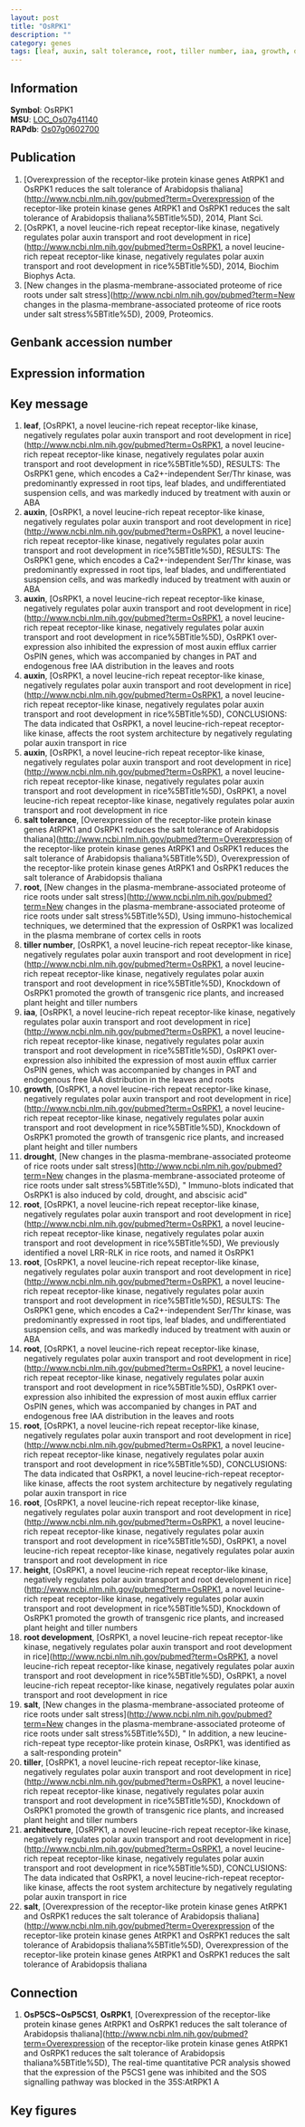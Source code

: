 ```yaml
---
layout: post
title: "OsRPK1"
description: ""
category: genes
tags: [leaf, auxin, salt tolerance, root, tiller number, iaa, growth, drought, height, root development, salt, tiller, architecture]
---
```


## Information
__Symbol__: OsRPK1  
__MSU__: [LOC_Os07g41140](http://rice.plantbiology.msu.edu/cgi-bin/ORF_infopage.cgi?orf=LOC_Os07g41140)  
__RAPdb__: [Os07g0602700](http://rapdb.dna.affrc.go.jp/viewer/gbrowse_details/irgsp1?name=Os07g0602700)  

## Publication
1. [Overexpression of the receptor-like protein kinase genes AtRPK1 and OsRPK1 reduces the salt tolerance of Arabidopsis thaliana](http://www.ncbi.nlm.nih.gov/pubmed?term=Overexpression of the receptor-like protein kinase genes AtRPK1 and OsRPK1 reduces the salt tolerance of Arabidopsis thaliana%5BTitle%5D), 2014, Plant Sci.
2. [OsRPK1, a novel leucine-rich repeat receptor-like kinase, negatively regulates polar auxin transport and root development in rice](http://www.ncbi.nlm.nih.gov/pubmed?term=OsRPK1, a novel leucine-rich repeat receptor-like kinase, negatively regulates polar auxin transport and root development in rice%5BTitle%5D), 2014, Biochim Biophys Acta.
3. [New changes in the plasma-membrane-associated proteome of rice roots under salt stress](http://www.ncbi.nlm.nih.gov/pubmed?term=New changes in the plasma-membrane-associated proteome of rice roots under salt stress%5BTitle%5D), 2009, Proteomics.

## Genbank accession number

## Expression information

## Key message
1. __leaf__, [OsRPK1, a novel leucine-rich repeat receptor-like kinase, negatively regulates polar auxin transport and root development in rice](http://www.ncbi.nlm.nih.gov/pubmed?term=OsRPK1, a novel leucine-rich repeat receptor-like kinase, negatively regulates polar auxin transport and root development in rice%5BTitle%5D),  RESULTS: The OsRPK1 gene, which encodes a Ca2+-independent Ser/Thr kinase, was predominantly expressed in root tips, leaf blades, and undifferentiated suspension cells, and was markedly induced by treatment with auxin or ABA
2. __auxin__, [OsRPK1, a novel leucine-rich repeat receptor-like kinase, negatively regulates polar auxin transport and root development in rice](http://www.ncbi.nlm.nih.gov/pubmed?term=OsRPK1, a novel leucine-rich repeat receptor-like kinase, negatively regulates polar auxin transport and root development in rice%5BTitle%5D),  RESULTS: The OsRPK1 gene, which encodes a Ca2+-independent Ser/Thr kinase, was predominantly expressed in root tips, leaf blades, and undifferentiated suspension cells, and was markedly induced by treatment with auxin or ABA
3. __auxin__, [OsRPK1, a novel leucine-rich repeat receptor-like kinase, negatively regulates polar auxin transport and root development in rice](http://www.ncbi.nlm.nih.gov/pubmed?term=OsRPK1, a novel leucine-rich repeat receptor-like kinase, negatively regulates polar auxin transport and root development in rice%5BTitle%5D),  OsRPK1 over-expression also inhibited the expression of most auxin efflux carrier OsPIN genes, which was accompanied by changes in PAT and endogenous free IAA distribution in the leaves and roots
4. __auxin__, [OsRPK1, a novel leucine-rich repeat receptor-like kinase, negatively regulates polar auxin transport and root development in rice](http://www.ncbi.nlm.nih.gov/pubmed?term=OsRPK1, a novel leucine-rich repeat receptor-like kinase, negatively regulates polar auxin transport and root development in rice%5BTitle%5D),  CONCLUSIONS: The data indicated that OsRPK1, a novel leucine-rich-repeat receptor-like kinase, affects the root system architecture by negatively regulating polar auxin transport in rice
5. __auxin__, [OsRPK1, a novel leucine-rich repeat receptor-like kinase, negatively regulates polar auxin transport and root development in rice](http://www.ncbi.nlm.nih.gov/pubmed?term=OsRPK1, a novel leucine-rich repeat receptor-like kinase, negatively regulates polar auxin transport and root development in rice%5BTitle%5D), OsRPK1, a novel leucine-rich repeat receptor-like kinase, negatively regulates polar auxin transport and root development in rice
6. __salt tolerance__, [Overexpression of the receptor-like protein kinase genes AtRPK1 and OsRPK1 reduces the salt tolerance of Arabidopsis thaliana](http://www.ncbi.nlm.nih.gov/pubmed?term=Overexpression of the receptor-like protein kinase genes AtRPK1 and OsRPK1 reduces the salt tolerance of Arabidopsis thaliana%5BTitle%5D), Overexpression of the receptor-like protein kinase genes AtRPK1 and OsRPK1 reduces the salt tolerance of Arabidopsis thaliana
7. __root__, [New changes in the plasma-membrane-associated proteome of rice roots under salt stress](http://www.ncbi.nlm.nih.gov/pubmed?term=New changes in the plasma-membrane-associated proteome of rice roots under salt stress%5BTitle%5D),  Using immuno-histochemical techniques, we determined that the expression of OsRPK1 was localized in the plasma membrane of cortex cells in roots
8. __tiller number__, [OsRPK1, a novel leucine-rich repeat receptor-like kinase, negatively regulates polar auxin transport and root development in rice](http://www.ncbi.nlm.nih.gov/pubmed?term=OsRPK1, a novel leucine-rich repeat receptor-like kinase, negatively regulates polar auxin transport and root development in rice%5BTitle%5D),  Knockdown of OsRPK1 promoted the growth of transgenic rice plants, and increased plant height and tiller numbers
9. __iaa__, [OsRPK1, a novel leucine-rich repeat receptor-like kinase, negatively regulates polar auxin transport and root development in rice](http://www.ncbi.nlm.nih.gov/pubmed?term=OsRPK1, a novel leucine-rich repeat receptor-like kinase, negatively regulates polar auxin transport and root development in rice%5BTitle%5D),  OsRPK1 over-expression also inhibited the expression of most auxin efflux carrier OsPIN genes, which was accompanied by changes in PAT and endogenous free IAA distribution in the leaves and roots
10. __growth__, [OsRPK1, a novel leucine-rich repeat receptor-like kinase, negatively regulates polar auxin transport and root development in rice](http://www.ncbi.nlm.nih.gov/pubmed?term=OsRPK1, a novel leucine-rich repeat receptor-like kinase, negatively regulates polar auxin transport and root development in rice%5BTitle%5D),  Knockdown of OsRPK1 promoted the growth of transgenic rice plants, and increased plant height and tiller numbers
11. __drought__, [New changes in the plasma-membrane-associated proteome of rice roots under salt stress](http://www.ncbi.nlm.nih.gov/pubmed?term=New changes in the plasma-membrane-associated proteome of rice roots under salt stress%5BTitle%5D), " Immuno-blots indicated that OsRPK1 is also induced by cold, drought, and abscisic acid"
12. __root__, [OsRPK1, a novel leucine-rich repeat receptor-like kinase, negatively regulates polar auxin transport and root development in rice](http://www.ncbi.nlm.nih.gov/pubmed?term=OsRPK1, a novel leucine-rich repeat receptor-like kinase, negatively regulates polar auxin transport and root development in rice%5BTitle%5D),  We previously identified a novel LRR-RLK in rice roots, and named it OsRPK1
13. __root__, [OsRPK1, a novel leucine-rich repeat receptor-like kinase, negatively regulates polar auxin transport and root development in rice](http://www.ncbi.nlm.nih.gov/pubmed?term=OsRPK1, a novel leucine-rich repeat receptor-like kinase, negatively regulates polar auxin transport and root development in rice%5BTitle%5D),  RESULTS: The OsRPK1 gene, which encodes a Ca2+-independent Ser/Thr kinase, was predominantly expressed in root tips, leaf blades, and undifferentiated suspension cells, and was markedly induced by treatment with auxin or ABA
14. __root__, [OsRPK1, a novel leucine-rich repeat receptor-like kinase, negatively regulates polar auxin transport and root development in rice](http://www.ncbi.nlm.nih.gov/pubmed?term=OsRPK1, a novel leucine-rich repeat receptor-like kinase, negatively regulates polar auxin transport and root development in rice%5BTitle%5D),  OsRPK1 over-expression also inhibited the expression of most auxin efflux carrier OsPIN genes, which was accompanied by changes in PAT and endogenous free IAA distribution in the leaves and roots
15. __root__, [OsRPK1, a novel leucine-rich repeat receptor-like kinase, negatively regulates polar auxin transport and root development in rice](http://www.ncbi.nlm.nih.gov/pubmed?term=OsRPK1, a novel leucine-rich repeat receptor-like kinase, negatively regulates polar auxin transport and root development in rice%5BTitle%5D),  CONCLUSIONS: The data indicated that OsRPK1, a novel leucine-rich-repeat receptor-like kinase, affects the root system architecture by negatively regulating polar auxin transport in rice
16. __root__, [OsRPK1, a novel leucine-rich repeat receptor-like kinase, negatively regulates polar auxin transport and root development in rice](http://www.ncbi.nlm.nih.gov/pubmed?term=OsRPK1, a novel leucine-rich repeat receptor-like kinase, negatively regulates polar auxin transport and root development in rice%5BTitle%5D), OsRPK1, a novel leucine-rich repeat receptor-like kinase, negatively regulates polar auxin transport and root development in rice
17. __height__, [OsRPK1, a novel leucine-rich repeat receptor-like kinase, negatively regulates polar auxin transport and root development in rice](http://www.ncbi.nlm.nih.gov/pubmed?term=OsRPK1, a novel leucine-rich repeat receptor-like kinase, negatively regulates polar auxin transport and root development in rice%5BTitle%5D),  Knockdown of OsRPK1 promoted the growth of transgenic rice plants, and increased plant height and tiller numbers
18. __root development__, [OsRPK1, a novel leucine-rich repeat receptor-like kinase, negatively regulates polar auxin transport and root development in rice](http://www.ncbi.nlm.nih.gov/pubmed?term=OsRPK1, a novel leucine-rich repeat receptor-like kinase, negatively regulates polar auxin transport and root development in rice%5BTitle%5D), OsRPK1, a novel leucine-rich repeat receptor-like kinase, negatively regulates polar auxin transport and root development in rice
19. __salt__, [New changes in the plasma-membrane-associated proteome of rice roots under salt stress](http://www.ncbi.nlm.nih.gov/pubmed?term=New changes in the plasma-membrane-associated proteome of rice roots under salt stress%5BTitle%5D), " In addition, a new leucine-rich-repeat type receptor-like protein kinase, OsRPK1, was identified as a salt-responding protein"
20. __tiller__, [OsRPK1, a novel leucine-rich repeat receptor-like kinase, negatively regulates polar auxin transport and root development in rice](http://www.ncbi.nlm.nih.gov/pubmed?term=OsRPK1, a novel leucine-rich repeat receptor-like kinase, negatively regulates polar auxin transport and root development in rice%5BTitle%5D),  Knockdown of OsRPK1 promoted the growth of transgenic rice plants, and increased plant height and tiller numbers
21. __architecture__, [OsRPK1, a novel leucine-rich repeat receptor-like kinase, negatively regulates polar auxin transport and root development in rice](http://www.ncbi.nlm.nih.gov/pubmed?term=OsRPK1, a novel leucine-rich repeat receptor-like kinase, negatively regulates polar auxin transport and root development in rice%5BTitle%5D),  CONCLUSIONS: The data indicated that OsRPK1, a novel leucine-rich-repeat receptor-like kinase, affects the root system architecture by negatively regulating polar auxin transport in rice
22. __salt__, [Overexpression of the receptor-like protein kinase genes AtRPK1 and OsRPK1 reduces the salt tolerance of Arabidopsis thaliana](http://www.ncbi.nlm.nih.gov/pubmed?term=Overexpression of the receptor-like protein kinase genes AtRPK1 and OsRPK1 reduces the salt tolerance of Arabidopsis thaliana%5BTitle%5D), Overexpression of the receptor-like protein kinase genes AtRPK1 and OsRPK1 reduces the salt tolerance of Arabidopsis thaliana

## Connection
1. __OsP5CS~OsP5CS1__, __OsRPK1__, [Overexpression of the receptor-like protein kinase genes AtRPK1 and OsRPK1 reduces the salt tolerance of Arabidopsis thaliana](http://www.ncbi.nlm.nih.gov/pubmed?term=Overexpression of the receptor-like protein kinase genes AtRPK1 and OsRPK1 reduces the salt tolerance of Arabidopsis thaliana%5BTitle%5D),  The real-time quantitative PCR analysis showed that the expression of the P5CS1 gene was inhibited and the SOS signalling pathway was blocked in the 35S:AtRPK1 A

## Key figures


